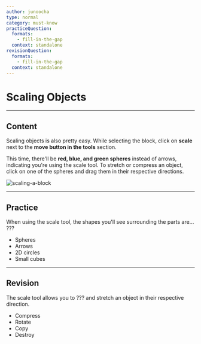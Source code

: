 ```yaml
---
author: junoocha
type: normal
category: must-know
practiceQuestion:
  formats:
    - fill-in-the-gap
  context: standalone
revisionQuestion:
  formats:
    - fill-in-the-gap
  context: standalone
---
```


# Scaling Objects

---

## Content
Scaling objects is also pretty easy. While selecting the block, click on **scale** next to the **move button in the tools** section. 

This time, there'll be **red, blue, and green spheres** instead of arrows, indicating you're using the scale tool. To stretch or compress an object, click on one of the spheres and drag them in their respective directions.

![scaling-a-block](https://img.enkipro.com/2f2fc02cde0974f5adfb0d5fc4d6bc21.png)

---

## Practice

When using the scale tool, the shapes you'll see surrounding the parts are... ???

- Spheres
- Arrows
- 2D circles
- Small cubes

---

## Revision

The scale tool allows you to ??? and stretch an object in their respective direction.

- Compress
- Rotate
- Copy
- Destroy
